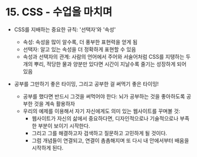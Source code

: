 # 15. CSS - 수업을 마치며

- CSS를 지배하는 중요한 규칙: '선택자'와 '속성'
    - 속성: 속성을 많이 알수록, 더 풍부한 표현력을 얻게 됨
    - 선택자: 알고 있는 속성을 더 정확하게 표현할 수 있음
    - 속성과 선택자의 관계: 사람의 언어에서 주어와 서술어처럼 CSS를 지탱하는 두 개의 뿌리, 적당한 물과 양분만 있다면 시간이 지날수록 줄기는 성장하게 되어 있음

- 공부를 그만하기 좋은 타이밍, 그리고 공부한 걸 써먹기 좋은 타이밍!
    - 공부를 했다면 반드시 그것을 써먹어야 한다: 뇌가 공부하는 것을 좋아하도록 공부한 것을 계속 활용하자
    - 우리의 예제를 이용해서 자기 자신에게도 의미 있는 웹사이트를 꾸며볼 것:
        - 웹사이트가 자신의 삶에서 중요하다면, 디자인적으로나 기술적으로나 부족한 부분이 보이기 시작한다.
        - 그리고 그를 해결하고자 검색하고 질문하고 고민하게 될 것이다.
        - 그럼 개념들이 연결되고, 연결이 촘촘해지며 또 다시 내 안에서부터 배움을 시작하게 된다.